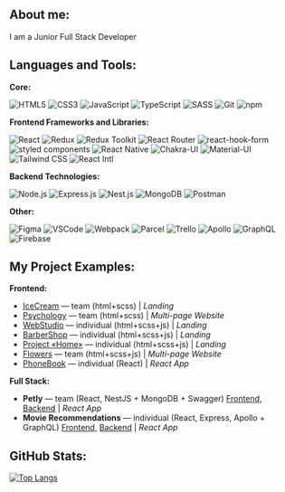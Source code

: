 ## About me:

I am a Junior Full Stack Developer

## Languages and Tools:

**Core:**

![HTML5](https://img.shields.io/badge/HTML5-%23E34F26.svg?style=for-the-badge&logo=html5&logoColor=white)
![CSS3](https://img.shields.io/badge/CSS3-blue?style=for-the-badge&logo=css3&logoColor=white)
![JavaScript](https://img.shields.io/badge/JavaScript-yellow?style=for-the-badge&logo=javascript&logoColor=white)
![TypeScript](https://img.shields.io/badge/TypeScript-%233178C6.svg?style=for-the-badge&logo=typescript&logoColor=white)
![SASS](https://img.shields.io/badge/SASS-ff69b4?style=for-the-badge&logo=sass&logoColor=white)
![Git](https://img.shields.io/badge/Git-f14e32?style=for-the-badge&logo=git&logoColor=white)
![npm](https://img.shields.io/badge/npm-%2320232a.svg?style=for-the-badge&logo=npm&logoColor=white)

**Frontend Frameworks and Libraries:**

![React](https://img.shields.io/badge/React-blue?style=for-the-badge&logo=react&logoColor=white)
![Redux](https://img.shields.io/badge/Redux-purple?style=for-the-badge&logo=redux&logoColor=white)
![Redux Toolkit](https://img.shields.io/badge/Redux_Toolkit-purple?style=for-the-badge&logo=redux&logoColor=white)
![React Router](https://img.shields.io/badge/React--Router-grey?style=for-the-badge&logo=react-router&logoColor=white)
![react-hook-form](https://img.shields.io/badge/react--hook--form-EC5990?style=for-the-badge&logo=react-hook-form&logoColor=white)
![styled components](https://img.shields.io/badge/styled--components-0066B8?style=for-the-badge&logo=styled-components&logoColor=white)
![React Native](https://img.shields.io/badge/React_Native-61DAFB.svg?style=for-the-badge&logo=react&logoColor=white)
![Chakra-UI](https://img.shields.io/badge/Chakra--UI-%23319795.svg?style=for-the-badge&logo=chakra-ui&logoColor=white)
![Material-UI](https://img.shields.io/badge/Material--UI-%230081CB.svg?style=for-the-badge&logo=material-ui&logoColor=white)
![Tailwind CSS](https://img.shields.io/badge/Tailwind_CSS-38B2AC?style=for-the-badge&logo=tailwind-css&logoColor=white)
![React Intl](https://img.shields.io/badge/React_Intl-%232B99D6.svg?style=for-the-badge)

**Backend Technologies:**

![Node.js](https://img.shields.io/badge/Node.js-green?style=for-the-badge&logo=node.js&logoColor=white)
![Express.js](https://img.shields.io/badge/Express.js-lightgrey?style=for-the-badge&logo=express&logoColor=white)
![Nest.js](https://img.shields.io/badge/Nest.js-red?style=for-the-badge&logo=nestjs&logoColor=white)
![MongoDB](https://img.shields.io/badge/MongoDB-green?style=for-the-badge&logo=mongodb&logoColor=white)
![Postman](https://img.shields.io/badge/Postman-orange?style=for-the-badge&logo=postman&logoColor=white)

**Other:**

![Figma](https://img.shields.io/badge/Figma-purple?style=for-the-badge&logo=figma&logoColor=white)
![VSCode](https://img.shields.io/badge/VSCode-blue?style=for-the-badge&logo=visual-studio-code&logoColor=white)
![Webpack](https://img.shields.io/badge/Webpack-2b3a42?style=for-the-badge&logo=webpack&logoColor=white)
![Parcel](https://img.shields.io/badge/Parcel-F33E34?style=for-the-badge&logo=parcel&logoColor=white)
![Trello](https://img.shields.io/badge/Trello-skyblue?style=for-the-badge&logo=trello&logoColor=white)
![Apollo](https://img.shields.io/badge/Apollo-%23333.svg?style=for-the-badge&logo=apollo-graphql&logoColor=white)
![GraphQL](https://img.shields.io/badge/GraphQL-%23E10098.svg?style=for-the-badge&logo=graphql&logoColor=white)
![Firebase](https://img.shields.io/badge/Firebase-%23FFA000?style=for-the-badge&logo=firebase&logoColor=white)


## My Project Examples:

**Frontend:**
- [IceCream](https://github.com/byht1/team-project) — team (html+scss) | *Landing*
- [Psychology](https://github.com/VladaBoiko/Psychology) — team (html+scss) | *Multi-page Website*
- [WebStudio](https://github.com/Veronika-chenko/webstudio) — individual (html+scss+js) | *Landing*
- [BarberShop](https://github.com/Veronika-chenko/barbershop) — individual (html+scss+js) | *Landing*
- [Project «Home»](https://github.com/Veronika-chenko/orange-digital-project-test) — individual (html+scss+js) | *Landing*
- [Flowers](https://github.com/VladaBoiko/Flowers) — team (html+scss+js) | *Multi-page Website*
- [PhoneBook](https://github.com/Veronika-chenko/phonebook-react-app) — individual (React) | *React App*

**Full Stack:**
- **Petly** — team (React, NestJS + MongoDB + Swagger) [Frontend](https://github.com/byht1/react-team-project), [Backend](https://github.com/byht1/node-team-project) | *React App*
- **Movie Recommendations** — individual (React, Express, Apollo + GraphQL) [Frontend](https://github.com/Veronika-chenko/glq-movies-project-client), [Backend](https://github.com/Veronika-chenko/glq-movies-project-server) | *React App*


## GitHub Stats:

[![Top Langs](https://github-readme-stats.vercel.app/api/top-langs/?username=Veronika-chenko&layout=compact&hide=[])](https://github.com/Veronika-chenko)
